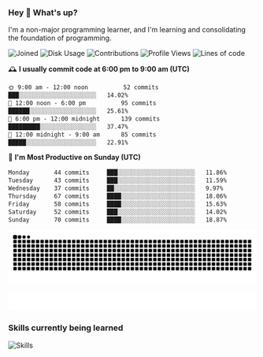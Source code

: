 ### Hey :wave: What's up?

I'm a non-major programming learner, and I'm learning and consolidating the foundation of programming.

<!--START_SECTION:waka-->
![Joined](http://img.shields.io/badge/Joined-7%20years%20ago-6D67E4?style=flat&labelColor=453C67)
![Disk Usage](http://img.shields.io/badge/Github%27s%20Storage-598.4%20MB-FD841F?style=flat&labelColor=E14D2A)
![Contributions](http://img.shields.io/badge/Contributions%20in%202023-178-7DCE13?style=flat&labelColor=2B7A0B)
![Profile Views](http://img.shields.io/badge/Profile%20Views-5-3AB4F2?style=flat&labelColor=0078AA)
![Lines of code](https://img.shields.io/badge/Lines%20of%20code-2%20Million%20Lines%20of%20code-FF8B8B?style=flat&labelColor=EB4747)

🕰️ **I usually commit code at 6:00 pm to 9:00 am (UTC)** 

```text
🌞 9:00 am - 12:00 noon          52 commits     ███░░░░░░░░░░░░░░░░░░░░░░   14.02% 
🌆 12:00 noon - 6:00 pm          95 commits     ██████░░░░░░░░░░░░░░░░░░░   25.61% 
🌃 6:00 pm - 12:00 midnight      139 commits    █████████░░░░░░░░░░░░░░░░   37.47% 
🌙 12:00 midnight - 9:00 am      85 commits     █████░░░░░░░░░░░░░░░░░░░░   22.91%
```
📅 **I'm Most Productive on Sunday (UTC)** 

```text
Monday       44 commits     ███░░░░░░░░░░░░░░░░░░░░░░   11.86% 
Tuesday      43 commits     ███░░░░░░░░░░░░░░░░░░░░░░   11.59% 
Wednesday    37 commits     ██░░░░░░░░░░░░░░░░░░░░░░░   9.97% 
Thursday     67 commits     ████░░░░░░░░░░░░░░░░░░░░░   18.06% 
Friday       58 commits     ████░░░░░░░░░░░░░░░░░░░░░   15.63% 
Saturday     52 commits     ███░░░░░░░░░░░░░░░░░░░░░░   14.02% 
Sunday       70 commits     ████░░░░░░░░░░░░░░░░░░░░░   18.87%
```

<!--END_SECTION:waka-->

![Snake animation](https://raw.githubusercontent.com/dirname/dirname/output/snake.svg)

![metrics](github-metrics.svg)

### Skills currently being learned

![Skills](https://skillicons.dev/icons?i=linux,rust,go,solidity,typescript,bash,git,postgres,mysql,redis,mongo,docker,kubernetes,grafana,prometheus)
